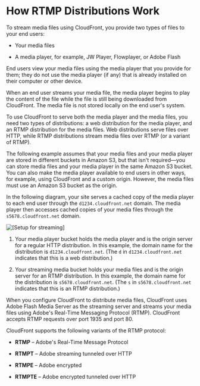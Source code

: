 # How RTMP Distributions Work<a name="HowStreamingDistributionsWork"></a>

To stream media files using CloudFront, you provide two types of files to your end users:

+ Your media files

+ A media player, for example, JW Player, Flowplayer, or Adobe Flash

End users view your media files using the media player that you provide for them; they do not use the media player \(if any\) that is already installed on their computer or other device\.

When an end user streams your media file, the media player begins to play the content of the file while the file is still being downloaded from CloudFront\. The media file is not stored locally on the end user's system\. 

To use CloudFront to serve both the media player and the media files, you need two types of distributions: a web distribution for the media player, and an RTMP distribution for the media files\. Web distributions serve files over HTTP, while RTMP distributions stream media files over RTMP \(or a variant of RTMP\)\.

The following example assumes that your media files and your media player are stored in different buckets in Amazon S3, but that isn't required—you can store media files and your media player in the same Amazon S3 bucket\. You can also make the media player available to end users in other ways, for example, using CloudFront and a custom origin\. However, the media files must use an Amazon S3 bucket as the origin\.

In the following diagram, your site serves a cached copy of the media player to each end user through the `d1234.cloudfront.net` domain\. The media player then accesses cached copies of your media files through the `s5678.cloudfront.net` domain\.

![\[Setup for streaming\]](http://docs.aws.amazon.com/AmazonCloudFront/latest/DeveloperGuide/)

1. Your media player bucket holds the media player and is the origin server for a regular HTTP distribution\. In this example, the domain name for the distribution is `d1234.cloudfront.net`\. \(The `d` in `d1234.cloudfront.net` indicates that this is a web distribution\.\)

1. Your streaming media bucket holds your media files and is the origin server for an RTMP distribution\. In this example, the domain name for the distribution is `s5678.cloudfront.net`\. \(The `s` in `s5678.cloudfront.net` indicates that this is an RTMP distribution\.\)

When you configure CloudFront to distribute media files, CloudFront uses Adobe Flash Media Server as the streaming server and streams your media files using Adobe's Real\-Time Messaging Protocol \(RTMP\)\. CloudFront accepts RTMP requests over port 1935 and port 80\.

CloudFront supports the following variants of the RTMP protocol:

+ **RTMP** – Adobe's Real\-Time Message Protocol

+ **RTMPT** – Adobe streaming tunneled over HTTP

+ **RTMPE** – Adobe encrypted

+ **RTMPTE** – Adobe encrypted tunneled over HTTP